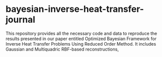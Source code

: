 # bayesian-inverse-heat-transfer-journal
This repository provides all the necessary code and data to reproduce the results presented in our paper entitled Optimized Bayesian Framework for Inverse Heat Transfer Problems Using Reduced Order Method. It includes Gaussian and Multiquadric RBF-based reconstructions, 
